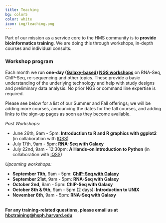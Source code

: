 ```yaml
---
title: Teaching
bg: color5
color: white
icon: img/teaching.png
---
```

Part of our mission as a service core to the HMS community is to **provide bioinformatics training**. We are doing this through workshops, in-depth courses and individual consults.


### Workshop program 

Each month we run **one-day ([Galaxy-based](https://wiki.galaxyproject.org/)) [NGS workshops](http://hbc.github.io/ngs-workshops/)** on RNA-Seq, ChIP-Seq, re-sequencing and other topics. These provide a basic understanding of the underlying technology and help with study designs and preliminary data analysis. No prior NGS or command line expertise is required. 

Please see below for a list of our Summer and Fall offerings; we will be adding more courses, announcing the dates for the fall courses, and adding links to the sign-up pages as soon as they become available.

*Past Workshops:*

* June 26th, 9am - 5pm: **Introduction to R and R graphics with ggplot2** (in collaboration with [IQSS](http://www.iq.harvard.edu/))
* July 17th, 9am - 5pm: **RNA-Seq with Galaxy**
* July 22nd, 9am - 12:30pm: **A Hands-on Introduction to Python** (in collaboration with [IQSS](http://www.iq.harvard.edu/))

*Upcoming workshops:*

* **September 11th**, 9am - 5pm: **[ChIP-Seq with Galaxy](https://www.eventbrite.com/e/hms-chip-seq-workshop-september-11th-tickets-17957202476)**
* **September 21st**, 9am - 5pm: **RNA-Seq with Galaxy**
* **October 2nd**, 9am - 5pm: **ChIP-Seq with Galaxy**
* **October 8th & 9th**, 9am - 5pm (2 days): **Introduction to UNIX**
* **November 6th**, 9am - 5pm: **RNA-Seq with Galaxy**

<br>**For any training-related questions, please email us at [hbctraining@hsph.harvard.edu](mailto:hbctraining@hsph.harvard.edu)**

